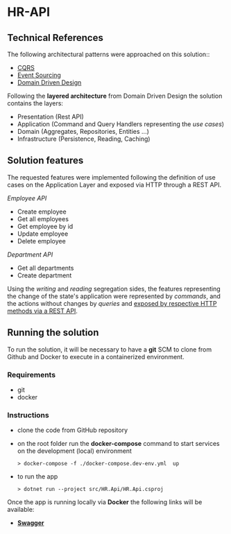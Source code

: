 # HR-API

## Technical References

The following architectural patterns were approached on this solution:: 

- [CQRS](https://learn.microsoft.com/en-us/azure/architecture/patterns/cqrs)
- [Event Sourcing](https://learn.microsoft.com/en-us/azure/architecture/patterns/event-sourcing) 
- [Domain Driven Design](https://martinfowler.com/bliki/DomainDrivenDesign.html)

Following the **layered architecture** from Domain Driven Design the solution contains the layers:

- Presentation (Rest API)
- Application (Command and Query Handlers representing the *use cases*)
- Domain (Aggregates, Repositories, Entities ...)
- Infrastructure (Persistence, Reading, Caching)

## Solution features

The requested features were implemented following the definition of use cases on the Application Layer and exposed via HTTP through a REST API.

*Employee API*
- Create employee
- Get all employees
- Get employee by id
- Update employee
- Delete employee

*Department API*
- Get all departments
- Create department

Using the *writing* and *reading* segregation sides, the features representing the change of the state's application were represented by *commands*, and the actions without changes by *queries* and [exposed by respective HTTP methods via a REST API](https://www.infoq.com/articles/rest-api-on-cqrs/).


## Running the solution

To run the solution, it will be necessary to have a **git** SCM to clone from Github and Docker to execute in a containerized environment.

### Requirements

- git
- docker

### Instructions

- clone the code from GitHub repository
- on the root folder run the **docker-compose** command to start services on the development (local) environment


    ```shell
    > docker-compose -f ./docker-compose.dev-env.yml  up
    ```
- to run the app 

    ```
    > dotnet run --project src/HR.Api/HR.Api.csproj 
    ```

Once the app is running locally via **Docker** the following links will be available:

- [**Swagger**](http://localhost:5186/swagger)


